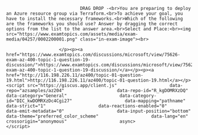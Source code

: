 <p class="card-text">
							
								DRAG DROP -<br>You are preparing to deploy an Azure resource group via Terraform.<br>To achieve your goal, you have to install the necessary frameworks.<br>Which of the following are the frameworks you should use? Answer by dragging the correct options from the list to the answer area.<br>Select and Place:<br><img src="https://www.examtopics.com/assets/media/exam-media/04257/0002200001.png" class="in-exam-image"><br>
							
						</p><p><a href="https://www.examtopics.com/discussions/microsoft/view/75626-exam-az-400-topic-1-question-19-discussion/">https://www.examtopics.com/discussions/microsoft/view/75626-exam-az-400-topic-1-question-19-discussion/</a></p><p><a href="http://116.198.226.11/az400/topic-01-question-19.html">http://116.198.226.11/az400/topic-01-question-19.html</a></p><script src="https://giscus.app/client.js"                    data-repo="azsamples/az204"                    data-repo-id="R_kgDOMRXzDQ"                    data-category="General"                    data-category-id="DIC_kwDOMRXzDc4Cgi27"                    data-mapping="pathname"                    data-strict="1"                    data-reactions-enabled="0"                    data-emit-metadata="0"                    data-input-position="bottom"                    data-theme="preferred_color_scheme"                    data-lang="en"                    crossorigin="anonymous"                    async>                    </script>